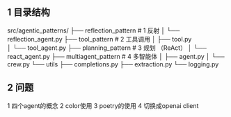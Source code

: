 ## 1 目录结构

src/agentic_patterns/
├── reflection_pattern # 1 反射
│   └── reflection_agent.py
├── tool_pattern       # 2 工具调用
│   ├── tool.py     
│   └── tool_agent.py
├── planning_pattern   # 3 规划 （ReAct）
│   └── react_agent.py
├── multiagent_pattern # 4 多智能体
│   ├── agent.py
│   └── crew.py
└── utils
    ├── completions.py
    ├── extraction.py
    └── logging.py


## 2 问题

1 四个agent的概念
2 color使用
3 poetry的使用
4 切换成openai client